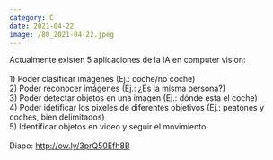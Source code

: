 ```yaml
--- 
category: C 
date: 2021-04-22 
image: /80_2021-04-22.jpeg 
--- 
```


Actualmente existen 5 aplicaciones de la IA en computer vision:<br><br>1) Poder clasificar imágenes (Ej.: coche/no coche)<br>2) Poder reconocer imágenes (Ej.: ¿Es la misma persona?)<br>3) Poder detectar objetos en una imagen (Ej.: dónde esta el coche)<br>4) Poder idetificar los pixeles de diferentes objetivos (Ej.: peatones y coches, bien delimitados)<br>5) Identificar objetos en video y seguir el movimiento<br><br>Diapo: http://ow.ly/3prQ50Efh8B